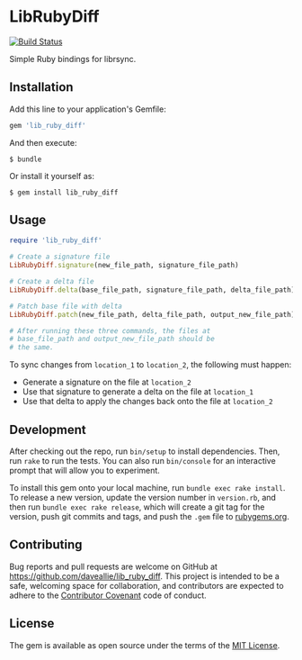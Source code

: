 # LibRubyDiff

[![Build Status](https://travis-ci.org/daveallie/lib_ruby_diff.svg?branch=master)](https://travis-ci.org/daveallie/lib_ruby_diff)

Simple Ruby bindings for librsync.

## Installation

Add this line to your application's Gemfile:

```ruby
gem 'lib_ruby_diff'
```

And then execute:

    $ bundle

Or install it yourself as:

    $ gem install lib_ruby_diff

## Usage

```ruby
require 'lib_ruby_diff'

# Create a signature file
LibRubyDiff.signature(new_file_path, signature_file_path)

# Create a delta file
LibRubyDiff.delta(base_file_path, signature_file_path, delta_file_path)

# Patch base file with delta
LibRubyDiff.patch(new_file_path, delta_file_path, output_new_file_path)

# After running these three commands, the files at
# base_file_path and output_new_file_path should be
# the same.
```

To sync changes from `location_1` to `location_2`, the following must happen:
- Generate a signature on the file at `location_2`
- Use that signature to generate a delta on the file at `location_1`
- Use that delta to apply the changes back onto the file at `location_2`

## Development

After checking out the repo, run `bin/setup` to install dependencies. Then, run `rake` to run the tests. You can also run `bin/console` for an interactive prompt that will allow you to experiment.

To install this gem onto your local machine, run `bundle exec rake install`. To release a new version, update the version number in `version.rb`, and then run `bundle exec rake release`, which will create a git tag for the version, push git commits and tags, and push the `.gem` file to [rubygems.org](https://rubygems.org).

## Contributing

Bug reports and pull requests are welcome on GitHub at https://github.com/daveallie/lib_ruby_diff. This project is intended to be a safe, welcoming space for collaboration, and contributors are expected to adhere to the [Contributor Covenant](http://contributor-covenant.org) code of conduct.

## License

The gem is available as open source under the terms of the [MIT License](http://opensource.org/licenses/MIT).
